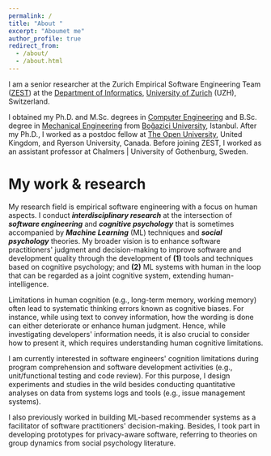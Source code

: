 ```yaml
---
permalink: /
title: "About "
excerpt: "Aboumet me"
author_profile: true
redirect_from: 
  - /about/
  - /about.html
---
```


I am a senior researcher at the Zurich Empirical Software Engineering Team (<a href="https://www.ifi.uzh.ch/en/zest/team.html">ZEST</a>) at the <a href="https://www.ifi.uzh.ch/en.html">Department of Informatics</a>, <a href="https://www.uzh.ch/en.html">University of Zurich</a> (UZH), Switzerland. 

I obtained my Ph.D. and M.Sc. degrees in <a href="https://www.cmpe.boun.edu.tr/">Computer Engineering</a> and B.Sc. degree in <a href="http://www.me.boun.edu.tr/">Mechanical Engineering</a> from  <a href="http://www.boun.edu.tr/en_US">Bo&#287;azi&ccedil;i University</a>, Istanbul. After my Ph.D., I worked as a postdoc fellow at <a href="http://www.open.ac.uk/">The Open University</a>, United Kingdom, and Ryerson University, Canada. Before joining ZEST, I worked as an assistant professor at Chalmers &#124; University of Gothenburg, Sweden.



My work &amp; research 
======
<p>My research field is empirical software engineering with a focus on human aspects. I conduct <b><i>interdisciplinary research</i></b> at the intersection of <b><i>software engineering</i></b> and <i><b>cognitive psychology</i></b> that is sometimes accompanied by <i><b>Machine Learning</b></i> (ML) techniques and <i><b>social psychology</b></i> theories. My broader vision is to enhance software practitioners' judgment and decision-making to improve software and development quality through the development of <b>(1)</b> tools and techniques based on cognitive psychology; and <b>(2)</b> ML systems with human in the loop that can be regarded as a joint cognitive system, extending human-intelligence.</p>

<p>Limitations in human cognition (e.g., long-term memory, working memory) often lead to systematic thinking errors known as cognitive biases.  For instance, while using text to convey information, how the wording is done can either deteriorate or enhance human judgment.  Hence, while investigating developers' information needs, it is also crucial to consider how to present it, which requires understanding human cognitive limitations.</p>

<p> I am currently interested in software engineers' cognition limitations during program comprehension and software development activities (e.g., unit/functional testing and code review). For this purpose, I design experiments and studies in the wild besides conducting quantitative analyses on data from systems logs and tools (e.g., issue management systems).</p>
  
<p> I also previously worked in building ML-based recommender systems as a facilitator of software practitioners' decision-making. Besides, I took part in developing prototypes for privacy-aware software, referring to theories on group dynamics from social psychology literature.</p>
